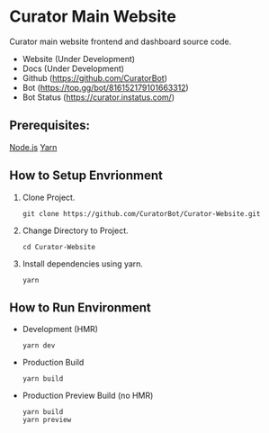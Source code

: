 # Curator Main Website

Curator main website frontend and dashboard source code.

- Website (Under Development)
- Docs (Under Development)
- Github (https://github.com/CuratorBot)
- Bot (https://top.gg/bot/816152179101663312)
- Bot Status (https://curator.instatus.com/)

## Prerequisites:

[Node.js](https://nodejs.org/en/)
[Yarn](https://yarnpkg.com/)

## How to Setup Envrionment

1. Clone Project.
    ```
    git clone https://github.com/CuratorBot/Curator-Website.git
    ```

2. Change Directory to Project.
    ```
    cd Curator-Website
    ```

3. Install dependencies using yarn.
    ```
    yarn
    ```

## How to Run Environment

- Development (HMR)
    ```
    yarn dev
    ```

- Production Build
    ```
    yarn build
    ```

- Production Preview Build (no HMR)
    ```
    yarn build
    yarn preview
    ```